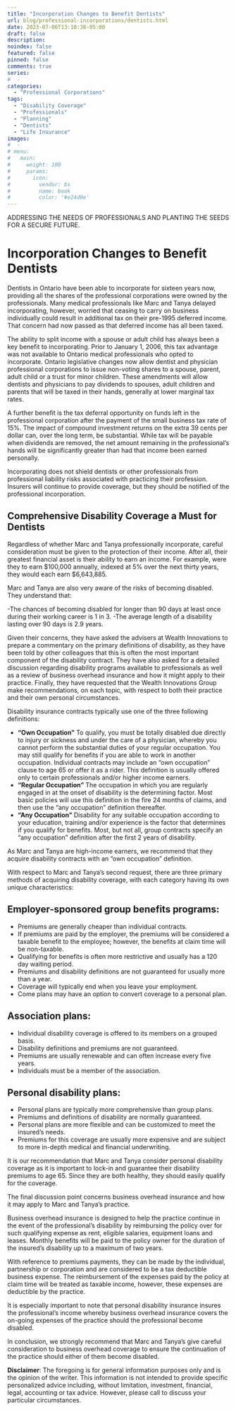 ```yaml
---
title: "Incorporation Changes to Benefit Dentists"
url: blog/professional-incorporations/dentists.html
date: 2023-07-06T13:10:38-05:00
draft: false
description: 
noindex: false
featured: false
pinned: false
comments: true
series:
#  - 
categories:
  - "Professional Corporations" 
tags:
  - "Disability Coverage"
  - "Professionals"
  - "Planning"
  - "Dentists"
  - "Life Insurance"
images:
#  - 
# menu:
#   main:
#     weight: 100
#     params:
#       icon:
#         vendor: bs
#         name: book
#         color: '#e24d0e'
---
```


ADDRESSING THE NEEDS OF PROFESSIONALS AND PLANTING THE SEEDS FOR A SECURE FUTURE.

<!--more-->

# Incorporation Changes to Benefit Dentists
Dentists in Ontario have been able to incorporate for sixteen years now, providing all the shares of the professional corporations were owned by the professionals. Many medical professionals like Marc and Tanya delayed incorporating, however, worried that ceasing to carry on business individually could result in additional tax on their pre-1995 deferred income. That concern had now passed as that deferred income has all been taxed.

The ability to split income with a spouse or adult child has always been a key benefit to incorporating. Prior to January 1, 2006, this tax advantage was not available to Ontario medical professionals who opted to incorporate. Ontario legislative changes now allow dentist and physician professional corporations to issue non-voting shares to a spouse, parent, adult child or a trust for minor children. These amendments will allow dentists and physicians to pay dividends to spouses, adult children and parents that will be taxed in their hands, generally at lower marginal tax rates.

A further benefit is the tax deferral opportunity on funds left in the professional corporation after the payment of the small business tax rate of 15%. The impact of compound investment returns on the extra 39 cents per dollar can, over the long term, be substantial. While tax will be payable when dividends are removed, the net amount remaining in the professional’s hands will be significantly greater than had that income been earned personally.

Incorporating does not shield dentists or other professionals from professional liability risks associated with practicing their profession. Insurers will continue to provide coverage, but they should be notified of the professional incorporation.

## Comprehensive Disability Coverage a Must for Dentists
Regardless of whether Marc and Tanya professionally incorporate, careful consideration must be given to the protection of their income. After all, their greatest financial asset is their ability to earn an income. For example, were they to earn $100,000 annually, indexed at 5% over the next thirty years, they would each earn $6,643,885.

Marc and Tanya are also very aware of the risks of becoming disabled. They understand that:

-The chances of becoming disabled for longer than 90 days at least once during their working career is 1 in 3.
-The average length of a disability lasting over 90 days is 2.9 years.

Given their concerns, they have asked the advisers at Wealth Innovations to prepare a commentary on the primary definitions of disability, as they have been told by other colleagues that this is often the most important component of the disability contract. They have also asked for a detailed discussion regarding disability programs available to professionals as well as a review of business overhead insurance and how it might apply to their practice. Finally, they have requested that the Wealth Innovations Group make recommendations, on each topic, with respect to both their practice and their own personal circumstances.

Disability insurance contracts typically use one of the three following definitions:

- **“Own Occupation”** To qualify, you must be totally disabled due directly to injury or sickness and under the care of a physician, whereby you cannot perform the substantial duties of your regular occupation. You may still qualify for benefits if you are able to work in another occupation. Individual contracts may include an “own occupation” clause to age 65 or offer it as a rider. This definition is usually offered only to certain professionals and/or higher income earners.
- **“Regular Occupation”** The occupation in which you are regularly engaged in at the onset of disability is the determining factor. Most basic policies will use this definition in the fire 24 months of claims, and then use the “any occupation” definition thereafter.
- **“Any Occupation”** Disability for any suitable occupation according to your education, training and/or experience is the factor that determines if you qualify for benefits. Most, but not all, group contracts specify an “any occupation” definition after the first 2 years of disability.

As Marc and Tanya are high-income earners, we recommend that they acquire disability contracts with an “own occupation” definition.

With respect to Marc and Tanya’s second request, there are three primary methods of acquiring disability coverage, with each category having its own unique characteristics:

## Employer-sponsored group benefits programs:
- Premiums are generally cheaper than individual contracts.
- If premiums are paid by the employer, the premiums will be considered a taxable benefit to the employee; however, the benefits at claim time will be non-taxable.
- Qualifying for benefits is often more restrictive and usually has a 120 day waiting period.
- Premiums and disability definitions are not guaranteed for usually more than a year.
- Coverage will typically end when you leave your employment.
- Come plans may have an option to convert coverage to a personal plan.

## Association plans:
- Individual disability coverage is offered to its members on a grouped basis.
- Disability definitions and premiums are not guaranteed.
- Premiums are usually renewable and can often increase every five years.
- Individuals must be a member of the association.

## Personal disability plans:
- Personal plans are typically more comprehensive than group plans.
- Premiums and definitions of disability are normally guaranteed.
- Personal plans are more flexible and can be customized to meet the insured’s needs.
- Premiums for this coverage are usually more expensive and are subject to more in-depth medical and financial underwriting.

It is our recommendation that Marc and Tanya consider personal disability coverage as it is important to lock-in and guarantee their disability premiums to age 65. Since they are both healthy, they should easily qualify for the coverage.

The final discussion point concerns business overhead insurance and how it may apply to Marc and Tanya’s practice.

Business overhead insurance is designed to help the practice continue in the event of the professional’s disability by reimbursing the policy over for such qualifying expense as rent, eligible salaries, equipment loans and leases. Monthly benefits will be paid to the policy owner for the duration of the insured’s disability up to a maximum of two years.

With reference to premiums payments, they can be made by the individual, partnership or corporation and are considered to be a tax deductible business expense. The reimbursement of the expenses paid by the policy at claim time will be treated as taxable income, however, these expenses are deductible by the practice.

It is especially important to note that personal disability insurance insures the professional’s income whereby business overhead insurance covers the on-going expenses of the practice should the professional become disabled.

In conclusion, we strongly recommend that Marc and Tanya’s give careful consideration to business overhead coverage to ensure the continuation of the practice should either of them become disabled.

**Disclaimer**: The foregoing is for general information purposes only and is the opinion of the writer. This information is not intended to provide specific personalized advice including, without limitation, investment, financial, legal, accounting or tax advice. However, please call to discuss your particular circumstances.

